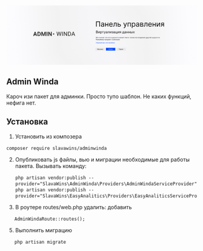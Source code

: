 <p align="center">
<img src="info/logo.png">
</p>
 
## Admin Winda
Кароч изи пакет для админки. Просто тупо шаблон. Не каких функций, нефига нет.
   

## Установка
1) Установить из композера 
```  
composer require slavawins/adminwinda
```

2) Опубликовать js файлы, вью и миграции необходимые для работы пакета.
Вызывать команду:
   ```
   php artisan vendor:publish --provider="SlavaWins\AdminWinda\Providers\AdminWindaServiceProvider"
   php artisan vendor:publish --provider="SlavaWins\EasyAnalitics\Providers\EasyAnaliticsServiceProvider"
   ``` 




4) В роутере routes/web.php удалить:
 добавить
 ```
    AdminWindaRoute::routes();
 ``` 



5) Выполнить миграцию
 ```
    php artisan migrate 
 ``` 

